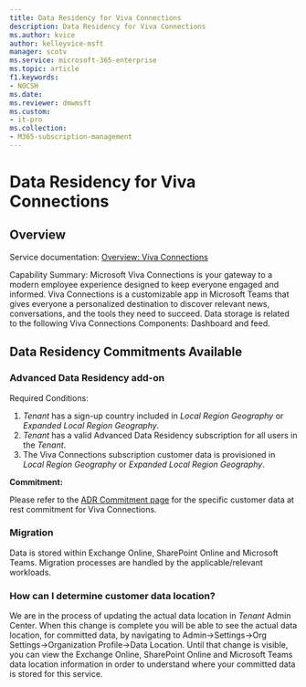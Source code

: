 ```yaml
---
title: Data Residency for Viva Connections
description: Data Residency for Viva Connections
ms.author: kvice
author: kelleyvice-msft
manager: scotv
ms.service: microsoft-365-enterprise
ms.topic: article
f1.keywords:
- NOCSH
ms.date: 
ms.reviewer: dmwmsft
ms.custom:
- it-pro
ms.collection:
- M365-subscription-management
---
```


# Data Residency for Viva Connections

## Overview

Service documentation: [Overview: Viva Connections](/viva/connections/viva-connections-overview)

Capability Summary: Microsoft Viva Connections is your gateway to a modern employee experience designed to keep everyone engaged and informed. Viva Connections is a customizable app in Microsoft Teams that gives everyone a personalized destination to discover relevant news, conversations, and the tools they need to succeed.  Data storage is related to the following Viva Connections Components: Dashboard and feed.

## Data Residency Commitments Available

### Advanced Data Residency add-on

Required Conditions:

1. _Tenant_ has a sign-up country included in _Local Region Geography_ or _Expanded Local Region Geography_.
1. _Tenant_ has a valid Advanced Data Residency subscription for all users in the _Tenant_.
1. The Viva Connections subscription customer data is provisioned in _Local Region Geography_ or _Expanded Local Region Geography_.

**Commitment:**

Please refer to the [ADR Commitment page](m365-dr-commitments.md#viva-connections) for the specific customer data at rest commitment for Viva Connections.

### Migration

Data is stored within Exchange Online, SharePoint Online and Microsoft Teams.  Migration processes are handled by the applicable/relevant workloads.

### How can I determine customer data location?

We are in the process of updating the actual data location in _Tenant_ Admin Center.  When this change is complete you will be able to see the actual data location, for committed data, by navigating to Admin->Settings->Org Settings->Organization Profile->Data Location.  Until that change is visible, you can view the Exchange Online, SharePoint Online and Microsoft Teams data location information in order to understand where your committed data is stored for this service.
